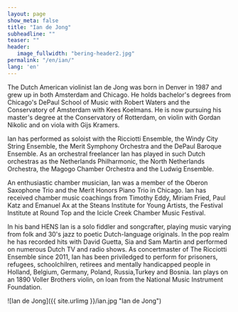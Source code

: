 ```yaml
---
layout: page
show_meta: false
title: "Ian de Jong"
subheadline: ""
teaser: ""
header:
   image_fullwidth: "bering-header2.jpg"
permalink: "/en/ian/"
lang: 'en'
---
```


The Dutch American violinist Ian de Jong was born in Denver in 1987 and grew up in both Amsterdam and Chicago. He holds bachelor's degrees from Chicago's DePaul School of Music with Robert Waters and the Conservatory of Amsterdam with Kees Koelmans. He is now pursuing his master's degree at the Conservatory of Rotterdam, on violin with Gordan Nikolic and on viola with Gijs Kramers.

Ian has performed as soloist with the Ricciotti Ensemble, the Windy City String Ensemble, the Merit Symphony Orchestra and the DePaul Baroque Ensemble. As an orchestral freelancer Ian has played in such Dutch orchestras as the Netherlands Philharmonic, the North Netherlands Orchestra, the Magogo Chamber Orchestra and the Ludwig Ensemble.

An enthusiastic chamber musician, Ian was a member of the Oberon Saxophone Trio and the Merit Honors Piano Trio in Chicago. Ian has received chamber music coachings from Timothy Eddy, Miriam Fried, Paul Katz and Emanuel Ax at the Steans Institute for Young Artists, the Festival Institute at Round Top and the Icicle Creek Chamber Music Festival.

In his band HENS Ian is a solo fiddler and songcrafter, playing music varying from folk and 30's jazz to poetic Dutch-language originals. In the pop realm he has recorded hits with David Guetta, Sia and Sam Martin and performed on numerous Dutch TV and radio shows. As concertmaster of The Ricciotti Ensemble since 2011, Ian has been priviledged to perform for prisoners, refugees, schoolchilren, retirees and mentally handicapped people in Holland, Belgium, Germany, Poland, Russia,Turkey and Bosnia. Ian plays on an 1890 Voller Brothers violin, on loan from the National Music Instrument Foundation.

![Ian de Jong]({{ site.urlimg }}/ian.jpg "Ian de Jong")

